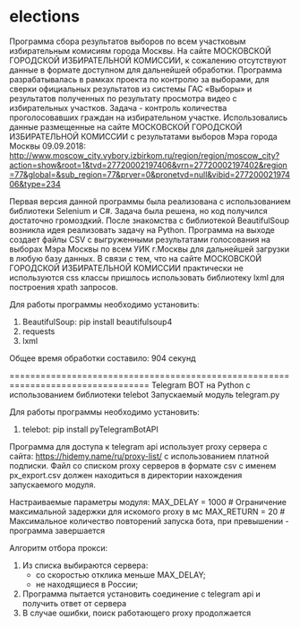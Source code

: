 # elections
Программа сбора результатов выборов по всем участковым избирательным комисиям города Москвы.
На сайте МОСКОВСКОЙ ГОРОДСКОЙ ИЗБИРАТЕЛЬНОЙ КОМИССИИ, к сожалению отсутствуют данные в формате
доступном для дальнейшей обработки. Программа разрабатывалась в рамках проекта по контролю за выборами, для
сверки официальных результатов из системы ГАС «Выборы» и результатов полученных по результату просмотра
видео с избирательных участков. Задача - контроль количества проголосовавших граждан на избирательном участке.
Использовались данные размещенные на сайте МОСКОВСКОЙ ГОРОДСКОЙ ИЗБИРАТЕЛЬНОЙ КОМИССИИ
с результатами выборов Мэра города Москвы 09.09.2018:
http://www.moscow_city.vybory.izbirkom.ru/region/region/moscow_city?action=show&root=1&tvd=27720002197406&vrn=27720002197402&region=77&global=&sub_region=77&prver=0&pronetvd=null&vibid=27720002197406&type=234

Первая версия данной программы была реализована с использованием библиотеки Selenium и C#.
Задача была решена, но код получился достаточно громоздкий.
После знакомства с библиотекой BeautifulSoup возникла идея реализовать задачу на Python.
Программа на выходе создает файлы CSV с выгруженными результатами голосования на выборах Мэра Москвы
по всем УИК г.Москвы для дальнейшей загрузки в любую базу данных.
В связи с тем, что на сайте МОСКОВСКОЙ ГОРОДСКОЙ ИЗБИРАТЕЛЬНОЙ КОМИССИИ практически не используются css классы
пришлось использовать библиотеку lxml для построения xpath запросов.

Для работы программы необходимо установить:
1) BeautifulSoup:
        pip install beautifulsoup4
2) requests
3) lxml

Общее время обработки составило: 904 секунд


=================================================================================
Telegram BOT на Python с использованием библиотеки telebot
Запускаемый модуль telegram.py

Для работы программы необходимо установить:
1) telebot:
    pip install pyTelegramBotAPI

Программа для доступа к telegram api использует proxy сервера с сайта:
https://hidemy.name/ru/proxy-list/
с использованием платной подписки.
Файл со списком proxy серверов в формате csv с именем px_export.csv должен находиться в директории 
нахождения запускаемого модуля.

Настраиваемые параметры модуля:
MAX_DELAY = 1000         # Ограничение максимальной задержки для искомого proxy в мс
MAX_RETURN = 20          # Максимальное количество повторений запуска бота, при превышении - программа завершается

Алгоритм отбора прокси:
1) Из списка выбираются сервера:
     - со скоростью отклика меньше MAX_DELAY;
     - не находящиеся в России;
2) Программа пытается установить соединение с telegram api и получить ответ от сервера
3) В случае ошибки, поиск работающего proxy продолжается








